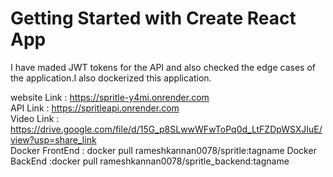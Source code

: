 # Getting Started with Create React App
I have maded JWT tokens for the API and also checked the edge cases of the application.I also dockerized this application.

website Link : https://spritle-y4mi.onrender.com <br>
API Link     : https://spritleapi.onrender.com<br>
Video Link   : https://drive.google.com/file/d/15G_p8SLwwWFwToPq0d_LtFZDpWSXJIuE/view?usp=share_link<br>
Docker FrontEnd : docker pull rameshkannan0078/spritle:tagname
Docker BackEnd :docker pull rameshkannan0078/spritle_backend:tagname

